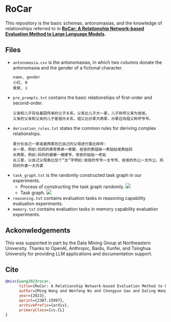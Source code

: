 # RoCar
This repository is the basic schemas, antonomasias, and the knowledge of relationships referred to in **[RoCar: A Relationship Network-based Evaluation Method to Large Language Models](https://arxiv.org/abs/2307.15997).**

## Files
- `antonomasia.csv` is the antonomasias, in which two columns donate the antonomasia and the gender of a fictional character.
  ```
  name, gender
  小红, 0
  昊昊, 1
  ```
- `pre_prompts.txt` contains the basic relationships of first-order and second-order.
  ```
  父亲和儿子存在基因传承的父子关系，父亲比儿子大一辈，儿子称呼父亲为爸爸。
  父亲的父亲和父亲的儿子是祖孙关系，祖父比孙辈大两辈，孙辈应向祖父称呼爷爷。
  ```
- `derivation_rules.txt` states the common rules for deriving complex relationships.
  ```
  辈分长自己一辈或者两辈则已自己的父母进行类比称呼:
  长一辈，例如:妈妈的表哥表弟一表舅、爸爸的表姐妹一表姑姑或表姑妈
  长两辈，例如:妈妈的舅舅一舅姥爷、爸爸的姑姑一老姑
  长三辈，以自己父母类比加个“太”字例如:爸爸的爷爷一太爷爷、爸爸的外公一太外公、妈妈的外婆一太外婆
  ```
- `task_graph.txt` is the randomly constructed task graph in our experiments.
  - Process of constructing the task graph randomly.
    ![](https://github.com/NEU-DataMining/RoCar/figures/taskgraph.png)
  - Task graph.
    ![](https://github.com/NEU-DataMining/RoCar/figures/socialnetwork.png)
- `reasoning.txt` contains evaluation tasks in reasoning capability evaluation experiments.
- `memory.txt` contains evaluation tasks in memory capability evaluation experiments.

## Ackonwledgements
This was supported in part by the Data Mining Group at Northeastern University. Thanks to OpenAI, Anthropic, Baidu, Xunfei, and Tsinghua University for providing LLM applications and documentation support.

## Cite
``` bib
@misc{wang2023rocar,
      title={RoCar: A Relationship Network-based Evaluation Method to Large Language Models}, 
      author={Ming Wang and Wenfang Wu and Chongyun Gao and Daling Wang and Shi Feng and Yifei Zhang},
      year={2023},
      eprint={2307.15997},
      archivePrefix={arXiv},
      primaryClass={cs.CL}
}
```
